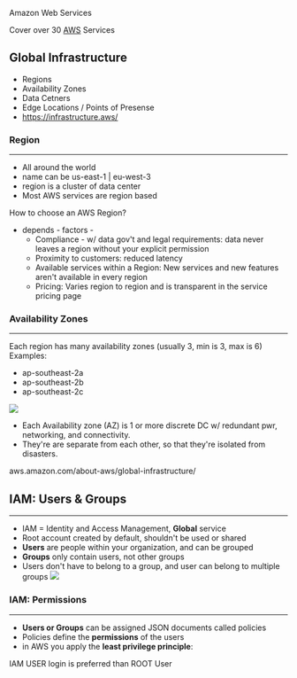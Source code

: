 Amazon Web Services

Cover over 30 [AWS](AWS.md) Services


## Global Infrastructure
- Regions
- Availability Zones
- Data Cetners
- Edge Locations / Points of Presense
- https://infrastructure.aws/


### Region
----
- All around the world
- name can be us-east-1 | eu-west-3
- region is a cluster of data center
- Most AWS services are region based

How to choose an AWS Region?
- depends - factors - 
	- Compliance - w/ data gov't and legal requirements: data never leaves a region without your explicit permission
	- Proximity to customers: reduced latency
	- Available services  within a Region: New services and new features aren't available in every region
	- Pricing: Varies region to region and is transparent in the service pricing page

### Availability Zones
----
Each region has many availability zones (usually 3, min is 3, max is 6) Examples:
- ap-southeast-2a
- ap-southeast-2b
- ap-southeast-2c

![](AWS%20Region.jpg)

- Each Availability zone (AZ) is 1 or more discrete DC w/ redundant pwr, networking, and connectivity.
- They're are separate from each other, so that they're isolated from disasters.


aws.amazon.com/about-aws/global-infrastructure/


## IAM: Users & Groups
----

- IAM = Identity and Access Management, **Global** service
- Root account created by default, shouldn't be used or shared
- **Users** are people within your organization, and can be grouped
- **Groups** only contain users, not other groups
- Users don't have to belong to a group, and user can belong to multiple groups
![](AWS_IAM_Users_Groups.jpg)


### IAM: Permissions
----

- **Users or Groups** can be assigned JSON documents called policies
- Policies define the **permissions** of the users
- in AWS you apply the **least privilege principle**: 


IAM USER login is preferred than ROOT User